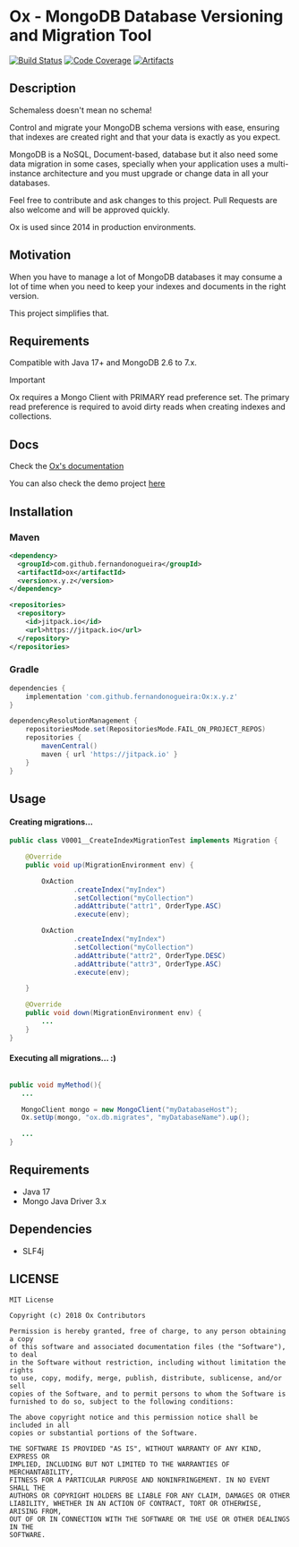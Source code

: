 Ox - MongoDB Database Versioning and Migration Tool
===================

[![Build Status][build-badge]][build-badge-url] [![Code Coverage][codecov-badge]][codecov-url] [![Artifacts][jitpack-badge]][jitpack-url]

## Description
Schemaless doesn't mean no schema!

Control and migrate your MongoDB schema versions with ease, ensuring that indexes are created right and that your data is exactly as you expect.

MongoDB is a NoSQL, Document-based, database but it also need some data migration in some cases, specially 
when your application uses a multi-instance architecture and you must upgrade or change data in all your databases.

Feel free to contribute and ask changes to this project.
Pull Requests are also welcome and will be approved quickly.

Ox is used since 2014 in production environments.

## Motivation

When you have to manage a lot of MongoDB databases it may consume a lot of time when you need to keep your indexes and documents in the right version.

This project simplifies that. 

## Requirements

Compatible with Java 17+ and MongoDB 2.6 to 7.x.

> [!IMPORTANT]
> Ox requires a Mongo Client with PRIMARY read preference set.
> The primary read preference is required to avoid dirty reads when creating indexes and collections.

## Docs
Check the [Ox's documentation](http://ox.readthedocs.io/en/latest/)

You can also check the demo project [here](https://github.com/fernandonogueira/ox-example)

## Installation

### Maven

```xml
<dependency>
  <groupId>com.github.fernandonogueira</groupId>
  <artifactId>ox</artifactId>
  <version>x.y.z</version>
</dependency>

<repositories>
  <repository>
    <id>jitpack.io</id>
    <url>https://jitpack.io</url>
  </repository>
</repositories>
```

### Gradle

```groovy
dependencies {
    implementation 'com.github.fernandonogueira:Ox:x.y.z'
}

dependencyResolutionManagement {
    repositoriesMode.set(RepositoriesMode.FAIL_ON_PROJECT_REPOS)
    repositories {
        mavenCentral()
        maven { url 'https://jitpack.io' }
    }
}
```


## Usage

#### Creating migrations...

```java
public class V0001__CreateIndexMigrationTest implements Migration {

    @Override
    public void up(MigrationEnvironment env) {

        OxAction
                .createIndex("myIndex")
                .setCollection("myCollection")
                .addAttribute("attr1", OrderType.ASC)
                .execute(env);

        OxAction
                .createIndex("myIndex")
                .setCollection("myCollection")
                .addAttribute("attr2", OrderType.DESC)
                .addAttribute("attr3", OrderType.ASC)
                .execute(env);

    }

    @Override
    public void down(MigrationEnvironment env) {
        ...
    }
}
```

#### Executing all migrations... :)


```java

public void myMethod(){
   ...

   MongoClient mongo = new MongoClient("myDatabaseHost");
   Ox.setUp(mongo, "ox.db.migrates", "myDatabaseName").up();

   ...
}

```

## Requirements

- Java 17
- Mongo Java Driver 3.x

## Dependencies

- SLF4j

## LICENSE

```
MIT License

Copyright (c) 2018 Ox Contributors

Permission is hereby granted, free of charge, to any person obtaining a copy
of this software and associated documentation files (the "Software"), to deal
in the Software without restriction, including without limitation the rights
to use, copy, modify, merge, publish, distribute, sublicense, and/or sell
copies of the Software, and to permit persons to whom the Software is
furnished to do so, subject to the following conditions:

The above copyright notice and this permission notice shall be included in all
copies or substantial portions of the Software.

THE SOFTWARE IS PROVIDED "AS IS", WITHOUT WARRANTY OF ANY KIND, EXPRESS OR
IMPLIED, INCLUDING BUT NOT LIMITED TO THE WARRANTIES OF MERCHANTABILITY,
FITNESS FOR A PARTICULAR PURPOSE AND NONINFRINGEMENT. IN NO EVENT SHALL THE
AUTHORS OR COPYRIGHT HOLDERS BE LIABLE FOR ANY CLAIM, DAMAGES OR OTHER
LIABILITY, WHETHER IN AN ACTION OF CONTRACT, TORT OR OTHERWISE, ARISING FROM,
OUT OF OR IN CONNECTION WITH THE SOFTWARE OR THE USE OR OTHER DEALINGS IN THE
SOFTWARE.
```

[codecov-badge]: https://codecov.io/gh/fernandonogueira/Ox/branch/master/graph/badge.svg
[codecov-url]: https://codecov.io/gh/fernandonogueira/Ox
[build-badge]: https://github.com/fernandonogueira/Ox/workflows/Test/badge.svg
[build-badge-url]: https://github.com/fernandonogueira/Ox
[jitpack-badge]: https://jitpack.io/v/fernandonogueira/Ox.svg
[jitpack-url]: https://jitpack.io/#fernandonogueira/Ox
